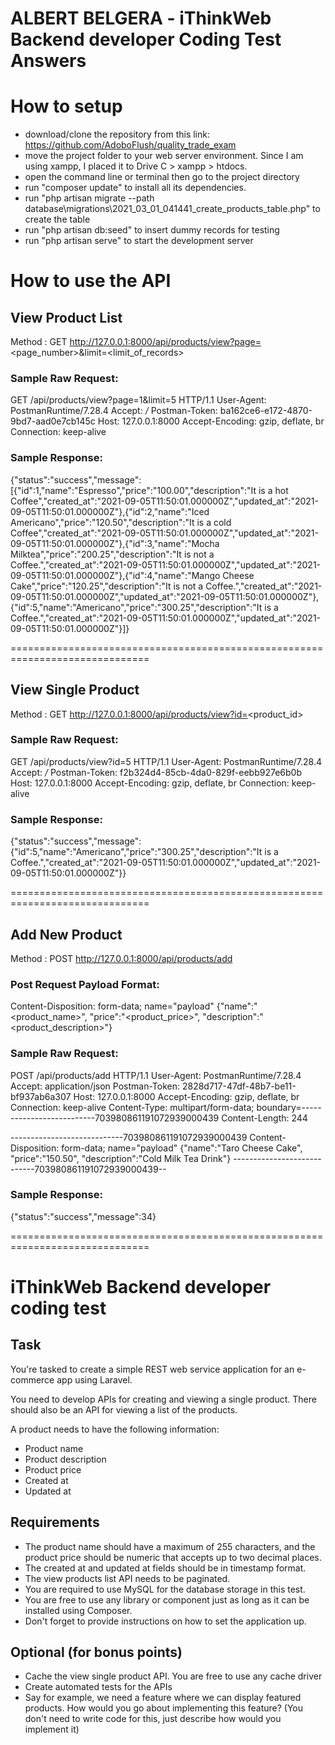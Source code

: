 # ALBERT BELGERA - iThinkWeb Backend developer Coding Test Answers

# How to setup

- download/clone the repository from this link: https://github.com/AdoboFlush/quality_trade_exam
- move the project folder to your web server environment. Since I am using xampp, I placed it to Drive C > xampp > htdocs.
- open the command line or terminal then go to the project directory
- run "composer update" to install all its dependencies.
- run "php artisan migrate --path database\migrations\2021_03_01_041441_create_products_table.php" to create the table
- run "php artisan db:seed" to insert dummy records for testing
- run "php artisan serve" to start the development server

# How to use the API

## View Product List
Method : GET
http://127.0.0.1:8000/api/products/view?page=<page_number>&limit=<limit_of_records>

### Sample Raw Request:

GET /api/products/view?page=1&limit=5 HTTP/1.1
User-Agent: PostmanRuntime/7.28.4
Accept: */*
Postman-Token: ba162ce6-e172-4870-9bd7-aad0e7cb145c
Host: 127.0.0.1:8000
Accept-Encoding: gzip, deflate, br
Connection: keep-alive
 
### Sample Response:
{"status":"success","message":[{"id":1,"name":"Espresso","price":"100.00","description":"It is a hot Coffee","created_at":"2021-09-05T11:50:01.000000Z","updated_at":"2021-09-05T11:50:01.000000Z"},{"id":2,"name":"Iced Americano","price":"120.50","description":"It is a cold Coffee","created_at":"2021-09-05T11:50:01.000000Z","updated_at":"2021-09-05T11:50:01.000000Z"},{"id":3,"name":"Mocha Milktea","price":"200.25","description":"It is not a Coffee.","created_at":"2021-09-05T11:50:01.000000Z","updated_at":"2021-09-05T11:50:01.000000Z"},{"id":4,"name":"Mango Cheese Cake","price":"120.25","description":"It is not a Coffee.","created_at":"2021-09-05T11:50:01.000000Z","updated_at":"2021-09-05T11:50:01.000000Z"},{"id":5,"name":"Americano","price":"300.25","description":"It is a Coffee.","created_at":"2021-09-05T11:50:01.000000Z","updated_at":"2021-09-05T11:50:01.000000Z"}]}

==============================================================================

## View Single Product
Method : GET
http://127.0.0.1:8000/api/products/view?id=<product_id>

### Sample Raw Request:

GET /api/products/view?id=5 HTTP/1.1
User-Agent: PostmanRuntime/7.28.4
Accept: */*
Postman-Token: f2b324d4-85cb-4da0-829f-eebb927e6b0b
Host: 127.0.0.1:8000
Accept-Encoding: gzip, deflate, br
Connection: keep-alive
 
### Sample Response:
{"status":"success","message":{"id":5,"name":"Americano","price":"300.25","description":"It is a Coffee.","created_at":"2021-09-05T11:50:01.000000Z","updated_at":"2021-09-05T11:50:01.000000Z"}}

==============================================================================

## Add New Product
Method : POST
http://127.0.0.1:8000/api/products/add

### Post Request Payload Format:
Content-Disposition: form-data; name="payload"
{"name":"<product_name>", "price":"<product_price>", "description":"<product_description>"}

### Sample Raw Request:

POST /api/products/add HTTP/1.1
User-Agent: PostmanRuntime/7.28.4
Accept: application/json
Postman-Token: 2828d717-47df-48b7-be11-bf937ab6a307
Host: 127.0.0.1:8000
Accept-Encoding: gzip, deflate, br
Connection: keep-alive
Content-Type: multipart/form-data; boundary=--------------------------703980861191072939000439
Content-Length: 244
 
----------------------------703980861191072939000439
Content-Disposition: form-data; name="payload"
{"name":"Taro Cheese Cake", "price":"150.50", "description":"Cold Milk Tea Drink"}
----------------------------703980861191072939000439--
 
### Sample Response: 
{"status":"success","message":34}


==============================================================================

# iThinkWeb Backend developer coding test

## Task
You're tasked to create a simple REST web service application for an e-commerce app using Laravel.

You need to develop APIs for creating and viewing a single product. There should also be an API for viewing a list of the products.

A product needs to have the following information:

- Product name
- Product description
- Product price
- Created at
- Updated at

## Requirements
- The product name should have a maximum of 255 characters, and the product price should be numeric that accepts up to two decimal places.
- The created at and updated at fields should be in timestamp format.
- The view products list API needs to be paginated.
- You are required to use MySQL for the database storage in this test.
- You are free to use any library or component just as long as it can be installed using Composer.
- Don't forget to provide instructions on how to set the application up.

## Optional (for bonus points)
- Cache the view single product API. You are free to use any cache driver
- Create automated tests for the APIs
- Say for example, we need a feature where we can display featured products. How would you go about implementing this feature? (You don't need to write code for this, just describe how would you implement it)
